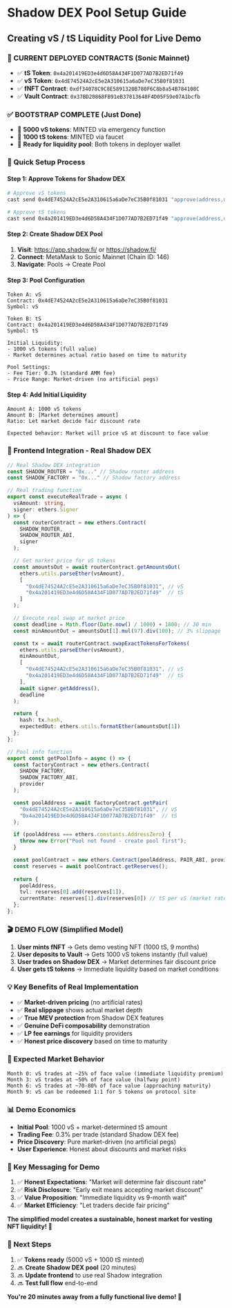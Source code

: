 # Shadow DEX Pool Setup Guide
## Creating vS / tS Liquidity Pool for Live Demo

### **🎯 CURRENT DEPLOYED CONTRACTS (Sonic Mainnet)**
- ✅ **tS Token**: `0x4a201419ED3e4d6D58A434F1D077AD7B2ED71f49` 
- ✅ **vS Token**: `0x4dE74524A2cE5e2A310615a6aDe7eC35B0f81031`
- ✅ **fNFT Contract**: `0xdf34078C9C8E5891320B780F6C8b8a54B784108C`
- ✅ **Vault Contract**: `0x37BD20868FB91eB37813648F4D05F59e07A1bcfb`

### **✅ BOOTSTRAP COMPLETE (Just Done)**
- 🎉 **5000 vS tokens**: MINTED via emergency function
- 🎉 **1000 tS tokens**: MINTED via faucet  
- 🎉 **Ready for liquidity pool**: Both tokens in deployer wallet

### **🚀 Quick Setup Process**

#### **Step 1: Approve Tokens for Shadow DEX**
```bash
# Approve vS tokens
cast send 0x4dE74524A2cE5e2A310615a6aDe7eC35B0f81031 "approve(address,uint256)" [SHADOW_ROUTER] 1000000000000000000000 --rpc-url https://sonic.drpc.org --private-key [YOUR_KEY]

# Approve tS tokens  
cast send 0x4a201419ED3e4d6D58A434F1D077AD7B2ED71f49 "approve(address,uint256)" [SHADOW_ROUTER] 850000000000000000000 --rpc-url https://sonic.drpc.org --private-key [YOUR_KEY]
```

#### **Step 2: Create Shadow DEX Pool**
1. **Visit**: https://app.shadow.fi/ or https://shadow.fi/
2. **Connect**: MetaMask to Sonic Mainnet (Chain ID: 146)
3. **Navigate**: Pools → Create Pool

#### **Step 3: Pool Configuration**
```
Token A: vS
Contract: 0x4dE74524A2cE5e2A310615a6aDe7eC35B0f81031
Symbol: vS

Token B: tS  
Contract: 0x4a201419ED3e4d6D58A434F1D077AD7B2ED71f49
Symbol: tS

Initial Liquidity:
- 1000 vS tokens (full value)
- Market determines actual ratio based on time to maturity

Pool Settings:
- Fee Tier: 0.3% (standard AMM fee)
- Price Range: Market-driven (no artificial pegs)
```

#### **Step 4: Add Initial Liquidity**
```
Amount A: 1000 vS tokens
Amount B: [Market determines amount]
Ratio: Let market decide fair discount rate

Expected behavior: Market will price vS at discount to face value
```

### **📱 Frontend Integration - Real Shadow DEX**

```typescript
// Real Shadow DEX integration
const SHADOW_ROUTER = "0x..." // Shadow router address
const SHADOW_FACTORY = "0x..." // Shadow factory address  

// Real trading function
export const executeRealTrade = async (
  vsAmount: string,
  signer: ethers.Signer
) => {
  const routerContract = new ethers.Contract(
    SHADOW_ROUTER,
    SHADOW_ROUTER_ABI,
    signer
  );

  // Get market price for vS tokens
  const amountsOut = await routerContract.getAmountsOut(
    ethers.utils.parseEther(vsAmount),
    [
      "0x4dE74524A2cE5e2A310615a6aDe7eC35B0f81031", // vS
      "0x4a201419ED3e4d6D58A434F1D077AD7B2ED71f49"  // tS  
    ]
  );

  // Execute real swap at market price
  const deadline = Math.floor(Date.now() / 1000) + 1800; // 30 min
  const minAmountOut = amountsOut[1].mul(97).div(100); // 3% slippage

  const tx = await routerContract.swapExactTokensForTokens(
    ethers.utils.parseEther(vsAmount),
    minAmountOut,
    [
      "0x4dE74524A2cE5e2A310615a6aDe7eC35B0f81031", // vS
      "0x4a201419ED3e4d6D58A434F1D077AD7B2ED71f49"  // tS
    ],
    await signer.getAddress(),
    deadline
  );

  return { 
    hash: tx.hash, 
    expectedOut: ethers.utils.formatEther(amountsOut[1]) 
  };
};

// Pool info function
export const getPoolInfo = async () => {
  const factoryContract = new ethers.Contract(
    SHADOW_FACTORY,
    SHADOW_FACTORY_ABI,
    provider
  );

  const poolAddress = await factoryContract.getPair(
    "0x4dE74524A2cE5e2A310615a6aDe7eC35B0f81031", // vS
    "0x4a201419ED3e4d6D58A434F1D077AD7B2ED71f49"  // tS
  );

  if (poolAddress === ethers.constants.AddressZero) {
    throw new Error("Pool not found - create pool first");
  }

  const poolContract = new ethers.Contract(poolAddress, PAIR_ABI, provider);
  const reserves = await poolContract.getReserves();
  
  return {
    poolAddress,
    tvl: reserves[0].add(reserves[1]),
    currentRate: reserves[1].div(reserves[0]) // tS per vS (market rate)
  };
};
```

### **🎬 DEMO FLOW (Simplified Model)**

1. **User mints fNFT** → Gets demo vesting NFT (1000 tS, 9 months)
2. **User deposits to Vault** → Gets 1000 vS tokens instantly (full value)  
3. **User trades on Shadow DEX** → Market determines fair discount price
4. **User gets tS tokens** → Immediate liquidity based on market conditions

### **💡 Key Benefits of Real Implementation**
- ✅ **Market-driven pricing** (no artificial rates)
- ✅ **Real slippage** shows actual market depth
- ✅ **True MEV protection** from Shadow DEX features
- ✅ **Genuine DeFi composability** demonstration  
- ✅ **LP fee earnings** for liquidity providers
- ✅ **Honest price discovery** based on time to maturity

### **🔧 Expected Market Behavior**
```
Month 0: vS trades at ~25% of face value (immediate liquidity premium)
Month 3: vS trades at ~50% of face value (halfway point)
Month 6: vS trades at ~70-80% of face value (approaching maturity)
Month 9: vS can be redeemed 1:1 for S tokens on protocol site
```

### **📊 Demo Economics**
- **Initial Pool**: 1000 vS + market-determined tS amount
- **Trading Fee**: 0.3% per trade (standard Shadow DEX fee)
- **Price Discovery**: Pure market-driven (no artificial pegs)
- **User Experience**: Honest about discounts and market risks

### **🎯 Key Messaging for Demo**
1. ✅ **Honest Expectations**: "Market will determine fair discount rate"
2. ✅ **Risk Disclosure**: "Early exit means accepting market discount"
3. ✅ **Value Proposition**: "Immediate liquidity vs 9-month wait"
4. ✅ **Market Efficiency**: "Let traders decide fair pricing"

**The simplified model creates a sustainable, honest market for vesting NFT liquidity! 🚀**

### **🎯 Next Steps**
1. ✅ **Tokens ready** (5000 vS + 1000 tS minted)
2. 🔜 **Create Shadow DEX pool** (20 minutes)
3. 🔜 **Update frontend** to use real Shadow integration
4. 🔜 **Test full flow** end-to-end

**You're 20 minutes away from a fully functional live demo! 🚀** 